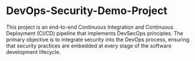 # DevOps-Security-Demo-Project
This project is an end-to-end Continuous Integration and Continuous Deployment (CI/CD) pipeline that implements DevSecOps principles. The primary objective is to integrate security into the DevOps process, ensuring that security practices are embedded at every stage of the software development lifecycle.

